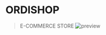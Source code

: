 # ORDISHOP 
> E-COMMERCE STORE
![preview]([https://ibb.co/1QwJtZ2](https://i.ibb.co/C8Ts3B0/final.png))
